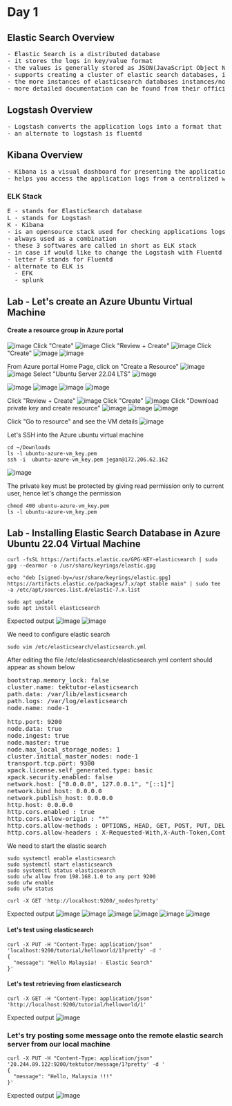 # Day 1

## Elastic Search Overview
<pre>
- Elastic Search is a distributed database
- it stores the logs in key/value format
- the values is generally stored as JSON(JavaScript Object Notation)
- supports creating a cluster of elastic search databases, i.e there can more than one elastic search nodes(servers)
- the more instances of elasticsearch databases instances/nodes we add more highly available(HA) it is
- more detailed documentation can be found from their official web page https://www.elastic.co/guide/en/elasticsearch/reference/current/elasticsearch-intro.html
</pre>

## Logstash Overview
<pre>
- Logstash converts the application logs into a format that can be stored inside the Elasticsearch database  
- an alternate to logstash is fluentd
</pre>

## Kibana Overview
<pre>
- Kibana is a visual dashboard for presenting the application logs as text or charts ( pie chart, bar charts, etc.,)
- helps you access the application logs from a centralized web console
</pre>

### ELK Stack
<pre>
E - stands for ElasticSearch database
L - stands for Logstash
K - Kibana
- is an opensource stack used for checking applications logs
- always used as a combination
- these 3 softwares are called in short as ELK stack
- in case if would like to change the Logstash with Fluentd then the stack is referreds as EFK
- letter F stands for Fluentd
- alternate to ELK is
  - EFK
  - splunk
</pre>


## Lab - Let's create an Azure Ubuntu Virtual Machine

#### Create a resource group in Azure portal
![image](https://github.com/user-attachments/assets/054b4932-efb2-4da7-b491-2a5f765bb54e)
Click "Create"
![image](https://github.com/user-attachments/assets/2b1b4d07-cf8d-41b3-aadc-39a448217756)
Click "Review + Create"
![image](https://github.com/user-attachments/assets/ca738c4c-6abe-43f7-a6a2-92193d2384df)
Click "Create"
![image](https://github.com/user-attachments/assets/c01a9649-3c11-467e-b30c-00365074ef31)
![image](https://github.com/user-attachments/assets/fc9776d5-4286-48a1-a894-557dcc8fcbe0)

From Azure portal Home Page, click on "Create a Resource"
![image](https://github.com/user-attachments/assets/68cd224f-e472-4313-a7c8-87a4e50c6404)
![image](https://github.com/user-attachments/assets/f908c282-8329-45a5-996a-ecceeb4d2487)
Select "Ubuntu Server 22.04 LTS"
![image](https://github.com/user-attachments/assets/e529ded2-631c-42e7-b15b-6c8ed3dab8d2)

![image](https://github.com/user-attachments/assets/1d824127-d52c-459a-9b39-728a27fc42fa)
![image](https://github.com/user-attachments/assets/3eaa1512-fc7a-43b3-a631-58a9315cfb4c)
![image](https://github.com/user-attachments/assets/9186c9bb-4c6b-4ba4-a00d-fb77546b0281)
![image](https://github.com/user-attachments/assets/74432e77-831c-4d7d-9798-8fed92a3ff5c)

Click "Review + Create"
![image](https://github.com/user-attachments/assets/c3608f86-2cd1-44e1-a74f-5050f9dc5aca)
Click "Create"
![image](https://github.com/user-attachments/assets/1c0bd4f5-91a2-4a55-b51c-9f6f240384e7)
Click "Download private key and create resource"
![image](https://github.com/user-attachments/assets/a5d5f6e7-25c5-4734-9469-c5470692ecc2)
![image](https://github.com/user-attachments/assets/46252b3d-fa32-4703-a8aa-316c63ad920b)
![image](https://github.com/user-attachments/assets/c999754b-1714-4fe5-8b9e-4da4beac93fd)

Click "Go to resource" and see the VM details
![image](https://github.com/user-attachments/assets/3cc7f118-4166-401f-984e-5e0bc1b55b0e)


Let's SSH into the Azure ubuntu virtual machine
```
cd ~/Downloads
ls -l ubuntu-azure-vm_key.pem
ssh -i  ubuntu-azure-vm_key.pem jegan@172.206.62.162
```
![image](https://github.com/user-attachments/assets/974a1350-1390-4ef1-abcd-67bbb2b39ccd)

The private key must be protected by giving read permission only to current user, hence let's change the permission
```
chmod 400 ubuntu-azure-vm_key.pem
ls -l ubuntu-azure-vm_key.pem
```


## Lab - Installing Elastic Search Database in Azure Ubuntu 22.04 Virtual Machine
```
curl -fsSL https://artifacts.elastic.co/GPG-KEY-elasticsearch | sudo gpg --dearmor -o /usr/share/keyrings/elastic.gpg

echo "deb [signed-by=/usr/share/keyrings/elastic.gpg] https://artifacts.elastic.co/packages/7.x/apt stable main" | sudo tee -a /etc/apt/sources.list.d/elastic-7.x.list

sudo apt update
sudo apt install elasticsearch
```

Expected output
![image](https://github.com/user-attachments/assets/f2c2ad15-ad22-4007-9053-34644495c110)
![image](https://github.com/user-attachments/assets/0a12478e-e9e2-4bec-9f7a-59752275e3e7)


We need to configure elastic search
```
sudo vim /etc/elasticsearch/elasticsearch.yml
```
After editing the file /etc/elasticsearch/elasticsearch.yml content should appear as shown below
<pre>
bootstrap.memory_lock: false
cluster.name: tektutor-elasticsearch 
path.data: /var/lib/elasticsearch
path.logs: /var/log/elasticsearch
node.name: node-1

http.port: 9200
node.data: true
node.ingest: true
node.master: true
node.max_local_storage_nodes: 1
cluster.initial_master_nodes: node-1
transport.tcp.port: 9300
xpack.license.self_generated.type: basic
xpack.security.enabled: false
network.host: ["0.0.0.0", 127.0.0.1", "[::1]"]
network.bind_host: 0.0.0.0
network.publish_host: 0.0.0.0
http.host: 0.0.0.0
http.cors.enabled : true
http.cors.allow-origin : "*"
http.cors.allow-methods : OPTIONS, HEAD, GET, POST, PUT, DELETE
http.cors.allow-headers : X-Requested-With,X-Auth-Token,Content-Type, Content-Length
</pre>

We need to start the elastic search
```
sudo systemctl enable elasticsearch
sudo systemctl start elasticsearch
sudo systemctl status elasticsearch
sudo ufw allow from 198.168.1.0 to any port 9200
sudo ufw enable
sudo ufw status

curl -X GET 'http://localhost:9200/_nodes?pretty'
```

Expected output
![image](https://github.com/user-attachments/assets/389e4523-8d06-4b0d-941f-1e71ea678d52)
![image](https://github.com/user-attachments/assets/438dddb9-0126-44aa-8d6b-d085e3708f87)
![image](https://github.com/user-attachments/assets/9c7a6a79-ea59-443b-b5af-9a762efb418e)
![image](https://github.com/user-attachments/assets/e5c42d4e-f4ad-4868-94ec-552b24bbf6c9)
![image](https://github.com/user-attachments/assets/a36afe1a-c8c5-48bb-bd46-e0446245228f)
![image](https://github.com/user-attachments/assets/9c8e154d-f3a1-4c70-ad0c-e4bf480f9c0e)

#### Let's test using elasticsearch
```
curl -X PUT -H "Content-Type: application/json"  'localhost:9200/tutorial/helloworld/1?pretty' -d '
{
  "message": "Hello Malaysia! - Elastic Search"
}'
```

#### Let's test retrieving from elasticsearch
```
curl -X GET -H "Content-Type: application/json" 'http://localhost:9200/tutorial/helloworld/1'
```

Expected output
![image](https://github.com/user-attachments/assets/3d24a65b-44c1-4746-8928-b6fcee1f09c1)

### Let's try posting some message onto the remote elastic search server from our local machine
```
curl -X PUT -H "Content-Type: application/json"  '20.244.89.122:9200/tektutor/message/1?pretty' -d '
{
  "message": "Hello, Malaysia !!!"
}'
```

Expected output
![image](https://github.com/user-attachments/assets/0d5197d6-d7f2-43a0-9b65-53fb75ab504f)

